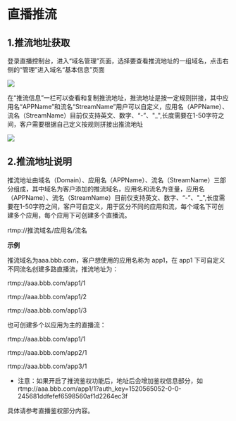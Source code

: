 # 直播推流

## **1.推流地址获取**

登录直播控制台，进入“域名管理”页面，选择要查看推流地址的一组域名，点击右侧的“管理”进入域名“基本信息”页面

![](https://github.com/jdcloudcom/cn/blob/cn-Live-Video/image/live-video/6%E7%9B%B4%E6%92%AD%E6%8E%A8%E6%B5%81.png)

在“推流信息”一栏可以查看和复制推流地址，推流地址是按一定规则拼接，其中应用名“APPName”和流名“StreamName”用户可以自定义，应用名（APPName）、流名（StreamName）目前仅支持英文、数字、“-”、"_",长度需要在1-50字符之间，客户需要根据自己定义按规则拼接出推流地址

![](https://github.com/jdcloudcom/cn/blob/cn-Live-Video/image/live-video/7%E7%9B%B4%E6%92%AD%E6%8E%A8%E6%B5%812.png)

## **2.推流地址说明**

推流地址由域名（Domain）、应用名（APPName）、流名（StreamName）三部分组成，其中域名为客户添加的推流域名，应用名和流名为变量，应用名（APPName）、流名（StreamName）目前仅支持英文、数字、“-”、"_",长度需要在1-50字符之间，客户可自定义，用于区分不同的应用和流，每个域名下可创建多个应用，每个应用下可创建多个直播流。

rtmp://推流域名/应用名/流名

**示例**

推流域名为aaa.bbb.com，客户想使用的应用名称为 app1，在 app1
下可自定义不同流名创建多路直播流，推流地址为：

rtmp://aaa.bbb.com/app1/1

rtmp://aaa.bbb.com/app1/2

rtmp://aaa.bbb.com/app1/3

也可创建多个以应用为主的直播流：

rtmp://aaa.bbb.com/app1/1

rtmp://aaa.bbb.com/app2/1

rtmp://aaa.bbb.com/app3/1

-   注意：如果开启了推流鉴权功能后，地址后会增加鉴权信息部分，如rtmp://aaa.bbb.com/app1/1?auth_key=1520565052-0-0-245681ddfefef6598560af1d2264ec3f

具体请参考直播鉴权部分内容。

